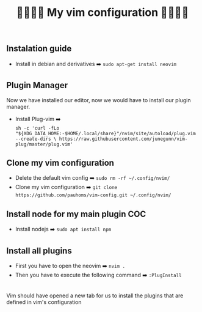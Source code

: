 <p><h1 align="center"> 👩‍💻👩‍💻 My vim configuration 👩‍💻👩‍💻 </h1><br></p>

## Instalation guide
- Install in debian and derivatives ➡️  `sudo apt-get install neovim`

## Plugin Manager
Now we have installed our editor, now we would have to install our plugin manager.
- Install Plug-vim  ➡️  
 `sh -c 'curl -fLo "${XDG_DATA_HOME:-$HOME/.local/share}"/nvim/site/autoload/plug.vim --create-dirs \
       https://raw.githubusercontent.com/junegunn/vim-plug/master/plug.vim'`

## Clone my vim configuration
- Delete the default vim config ➡️ `sudo rm -rf ~/.config/nvim/` 
- Clone my vim configuration ➡️ `git clone https://github.com/pauhoms/vim-config.git ~/.config/nvim/`

## Install node for my main plugin COC
- Install nodejs ➡️ `sudo apt install npm`

## Install all plugins
- First you have to open the neovim ➡️ `nvim .`
- Then you have to execute the following command ➡️ `:PlugInstall`
<br>
Vim should have opened a new tab for us to install the plugins that are defined in vim's configuration
